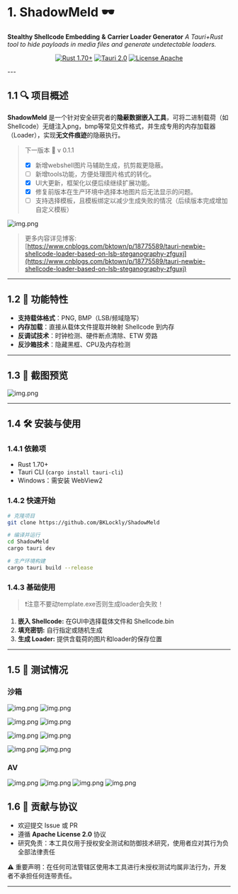 # 1. ShadowMeld 🕶️

**Stealthy Shellcode Embedding**  **&amp;**  **Carrier Loader Generator**
*A Tauri+Rust tool to hide payloads in media files and generate undetectable loaders.*

<div align="center">
  
  [![Rust 1.70+](https://img.shields.io/badge/Rust-1.70%2B-orange?logo=rust)](https://www.rust-lang.org/)
  [![Tauri 2.0](https://img.shields.io/badge/Tauri-2.0-blue?logo=tauri)](https://tauri.app/)
  [![License Apache](https://img.shields.io/badge/License-Apache-red)](https://www.apache.org/licenses/)
  
</div>
---

## 1.1 🔍 项目概述

**ShadowMeld** 是一个针对安全研究者的**隐蔽数据嵌入工具**，可将二进制载荷（如 Shellcode）无缝注入png，bmp等常见文件格式，并生成专用的内存加载器（Loader），实现**无文件痕迹**的隐蔽执行。

> 下一版本 🤯 v 0.1.1
> * [X] 新增webshell图片马辅助生成，抗剪裁更隐蔽。
> * [ ] 新增tools功能，方便处理图片格式的转化。
> * [X] UI大更新，框架化以便后续继续扩展功能。
> * [X] 修复前版本在生产环境中选择本地图片后无法显示的问题。
> * [ ] 支持选择模板，且模板绑定以减少生成失败的情况（后续版本完成增加自定义模板）

![img.png](./static/v0.1.1.png)

> 更多内容详见博客: [https://www.cnblogs.com/bktown/p/18775589/tauri-newbie-shellcode-loader-based-on-lsb-steganography-zfguxj](https://www.cnblogs.com/bktown/p/18775589/tauri-newbie-shellcode-loader-based-on-lsb-steganography-zfguxj)
---

## 1.2 🚀 功能特性

* **支持载体格式**：PNG, BMP（LSB/频域隐写）
* **内存加载**：直接从载体文件提取并映射 Shellcode 到内存
* **反调试技术**：时钟检测、硬件断点清除、ETW 旁路
* **反沙箱技术**：隐藏黑框、CPU及内存检测

---

## 1.3 📸 截图预览
![img.png](./static/usage.png)

---

## 1.4 🛠️ 安装与使用

### 1.4.1 依赖项

* Rust 1.70+
* Tauri CLI (`cargo install tauri-cli`)
* Windows：需安装 WebView2


### 1.4.2 快速开始

```bash
# 克隆项目  
git clone https://github.com/BKLockly/ShadowMeld  

# 编译并运行  
cd ShadowMeld  
cargo tauri dev  

# 生产环境构建  
cargo tauri build --release  
```


### 1.4.3 基础使用
> ❗注意不要动template.exe否则生成loader会失败！
1. **嵌入 Shellcode:**  在GUI中选择载体文件和 Shellcode.bin
2. **填充密钥:** 自行指定或随机生成
3. **生成 Loader:**  提供含载荷的图片和loader的保存位置

---

## 1.5 🐋 测试情况
### 沙箱
![img.png](./static/vtp.png)
![img.png](./static/vt.png)

![img.png](./static/360sandbox.png)
![img.png](./static/360sandboxPic.png)

![img.png](./static/wbp.png)
![img.png](./static/wb.png)

![img.png](./static/ahyp.png)
![img.png](./static/ahy.png)


### AV
![img.png](./static/df.png)
![img.png](./static/360.png)
![img.png](./static/hr.png)
![img.png](./static/tx.png)

## 1.6 🤝 贡献与协议

* 欢迎提交 Issue 或 PR
* 遵循 **Apache License 2.0** 协议
* 研究免责：本工具仅用于授权安全测试和防御技术研究，使用者应对其行为负全部法律责任

⚠️ 重要声明：在任何司法管辖区使用本工具进行未授权测试均属非法行为，开发者不承担任何连带责任。


---
